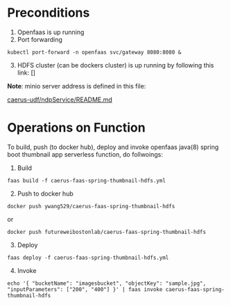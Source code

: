 # Preconditions
1. Openfaas is up running
2. Port forwarding
```
kubectl port-forward -n openfaas svc/gateway 8080:8080 &
```
3. HDFS cluster (can be dockers cluster) is up running by following this link:
[]

**Note**: minio server address is defined in this file:

[caerus-udf/ndpService/README.md](../ndpService/README.md)



# Operations on Function
To build, push (to docker hub), deploy and invoke openfaas java(8) spring boot thumbnail app serverless function, do follwoings:
1. Build
```
faas build -f caerus-faas-spring-thumbnail-hdfs.yml
```
2. Push to docker hub
```
docker push ywang529/caerus-faas-spring-thumbnail-hdfs
```
or
```
docker push futureweibostonlab/caerus-faas-spring-thumbnail-hdfs
```

3. Deploy
```
faas deploy -f caerus-faas-spring-thumbnail-hdfs.yml
```
4. Invoke
```
echo '{ "bucketName": "imagesbucket", "objectKey": "sample.jpg", "inputParameters": ["200", "400"] }' | faas invoke caerus-faas-spring-thumbnail-hdfs
```
